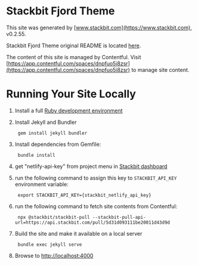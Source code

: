 # Stackbit Fjord Theme

This site was generated by [www.stackbit.com](https://www.stackbit.com), v0.2.55.

Stackbit Fjord Theme original README is located [here](./README.theme.md).

The content of this site is managed by Contentful. Visit [https://app.contentful.com/spaces/dnpfuo5i8zsr](https://app.contentful.com/spaces/dnpfuo5i8zsr) to manage site content.

# Running Your Site Locally

1. Install a full [Ruby development environment](https://jekyllrb.com/docs/installation/)

1. Install Jekyll and Bundler

        gem install jekyll bundler

1. Install dependencies from Gemfile:

        bundle install

1. get "netlify-api-key" from project menu in [Stackbit dashboard](https://app.stackbit.com/dashboard)

1. run the following command to assign this key to `STACKBIT_API_KEY` environment variable:

        export STACKBIT_API_KEY={stackbit_netlify_api_key}

1. run the following command to fetch site contents from Contentful:

        npx @stackbit/stackbit-pull --stackbit-pull-api-url=https://api.stackbit.com/pull/5d31d093111be20011d43d9d

1. Build the site and make it available on a local server

        bundle exec jekyll serve

1. Browse to [http://localhost:4000](http://localhost:4000)
